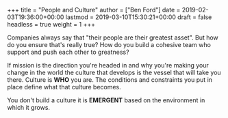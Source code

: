 +++
title = "People and Culture"
author = ["Ben Ford"]
date = 2019-02-03T19:36:00+00:00
lastmod = 2019-03-10T15:30:21+00:00
draft = false
headless = true
weight = 1
+++

Companies always say that "their people are their greatest asset". But how do you
ensure that's really true? How do you build a cohesive team who support and push
each other to greatness?

If mission is the direction you're headed in and why you're making your change
in the world the culture that develops is the vessel that will take you there.
Culture is **WHO** you are. The conditions and constraints you put in place define
what that culture becomes.

You don't build a culture it is **EMERGENT** based on the environment in which it
grows.

<a id="org133a6b7"></a>
